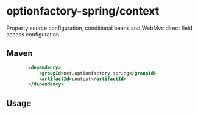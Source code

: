 # optionfactory-spring/context

Property source configuration, conditional beans and WebMvc direct field access configuration

## Maven

```xml
        <dependency>
            <groupId>net.optionfactory.spring</groupId>
            <artifactId>context</artifactId>
        </dependency>
```



## Usage


